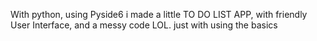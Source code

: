 With python, using Pyside6 i made a little TO DO LIST APP, with  friendly User Interface, and a messy code LOL.
just with using the basics
